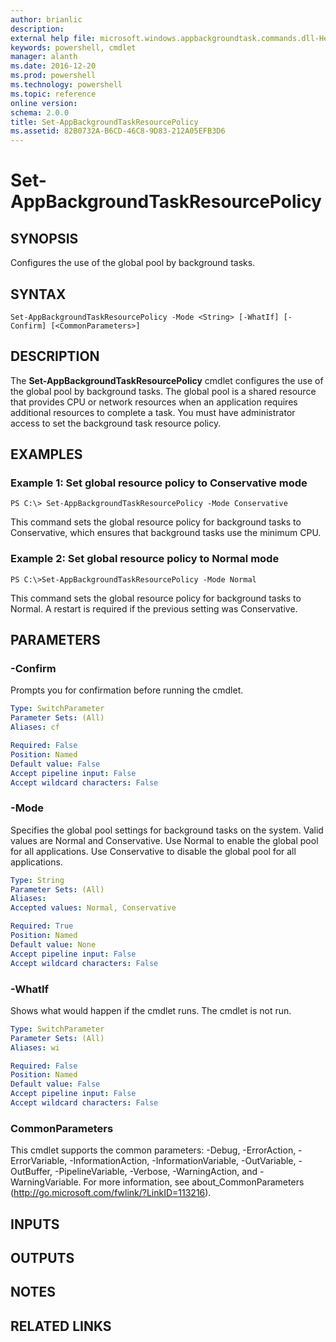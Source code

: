```yaml
---
author: brianlic
description: 
external help file: microsoft.windows.appbackgroundtask.commands.dll-Help.xml
keywords: powershell, cmdlet
manager: alanth
ms.date: 2016-12-20
ms.prod: powershell
ms.technology: powershell
ms.topic: reference
online version: 
schema: 2.0.0
title: Set-AppBackgroundTaskResourcePolicy
ms.assetid: 82B0732A-B6CD-46C8-9D83-212A05EFB3D6
---
```


# Set-AppBackgroundTaskResourcePolicy

## SYNOPSIS
Configures the use of the global pool by background tasks.

## SYNTAX

```
Set-AppBackgroundTaskResourcePolicy -Mode <String> [-WhatIf] [-Confirm] [<CommonParameters>]
```

## DESCRIPTION
The **Set-AppBackgroundTaskResourcePolicy** cmdlet configures the use of the global pool by background tasks.
The global pool is a shared resource that provides CPU or network resources when an application requires additional resources to complete a task.
You must have administrator access to set the background task resource policy.

## EXAMPLES

### Example 1: Set global resource policy to Conservative mode
```
PS C:\> Set-AppBackgroundTaskResourcePolicy -Mode Conservative
```

This command sets the global resource policy for background tasks to Conservative, which ensures that background tasks use the minimum CPU.

### Example 2: Set global resource policy to Normal mode
```
PS C:\>Set-AppBackgroundTaskResourcePolicy -Mode Normal
```

This command sets the global resource policy for background tasks to Normal.
A restart is required if the previous setting was Conservative.

## PARAMETERS

### -Confirm
Prompts you for confirmation before running the cmdlet.

```yaml
Type: SwitchParameter
Parameter Sets: (All)
Aliases: cf

Required: False
Position: Named
Default value: False
Accept pipeline input: False
Accept wildcard characters: False
```

### -Mode
Specifies the global pool settings for background tasks on the system.
Valid values are Normal and Conservative.
Use Normal to enable the global pool for all applications.
Use Conservative to disable the global pool for all applications.

```yaml
Type: String
Parameter Sets: (All)
Aliases: 
Accepted values: Normal, Conservative

Required: True
Position: Named
Default value: None
Accept pipeline input: False
Accept wildcard characters: False
```

### -WhatIf
Shows what would happen if the cmdlet runs.
The cmdlet is not run.

```yaml
Type: SwitchParameter
Parameter Sets: (All)
Aliases: wi

Required: False
Position: Named
Default value: False
Accept pipeline input: False
Accept wildcard characters: False
```

### CommonParameters
This cmdlet supports the common parameters: -Debug, -ErrorAction, -ErrorVariable, -InformationAction, -InformationVariable, -OutVariable, -OutBuffer, -PipelineVariable, -Verbose, -WarningAction, and -WarningVariable. For more information, see about_CommonParameters (http://go.microsoft.com/fwlink/?LinkID=113216).

## INPUTS

## OUTPUTS

## NOTES

## RELATED LINKS

